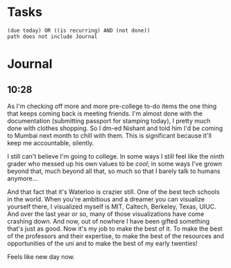 # Tasks
```tasks
(due today) OR ((is recurring) AND (not done))
path does not include Journal
```
# Journal
## 10:28
As I'm checking off more and more pre-college to-do items the one thing that keeps coming back is meeting friends. I'm almost done with the documentation (submitting passport for stamping today), I pretty much done with clothes shopping. So I dm-ed Nishant and told him I'd be coming to Mumbai next month to chill with them. This is significant because it'll keep me accountable, silently.

I still can't believe I'm going to college. In some ways I still feel like the ninth grader who messed up his own values to be _cool_; in some ways I've grown beyond that, much beyond all that, so much so that I barely talk to humans anymore...

And that fact that it's Waterloo is crazier still. One of the best tech schools in the world. When you're ambitious and a dreamer you can visualize yourself there, I visualized myself is MIT, Caltech, Berkeley, Texas, UIUC. And over the last year or so, many of those visualizations have come crashing down. And now, out of nowhere I have been gifted something that's just as good. Now it's my job to make the best of it. To make the best of the professors and their expertise, to make the best of the resources and opportunities of the uni and to make the best of my early twenties!

Feels like new day now.
